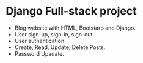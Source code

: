# Django Full-stack project

- Blog website with HTML, Bootstarp and Django.
- User sign-up, sign-in, sign-out.
- User authentication.
- Create, Read, Update, Delete Posts.
- Password Upadate.
